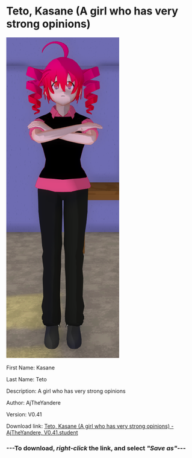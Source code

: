 # Teto, Kasane (A girl who has very strong opinions)

<img src = "https://raw.githubusercontent.com/Arbiter1223/Daigaku-Gurashi-Custom-Students/master/Students/Files/Teto%2C%20Kasane%20(A%20girl%20who%20has%20very%20strong%20opinions).png">

First Name: Kasane

Last Name: Teto

Description: A girl who has very strong opinions

Author: AjTheYandere

Version: V0.41

Download link: <a href="https://raw.githubusercontent.com/Arbiter1223/Daigaku-Gurashi-Custom-Students/master/Students/Files/Teto%2C%20Kasane%20(A%20girl%20who%20has%20very%20strong%20opinions)%20-%20AjTheYandere%2C%20V0.41.student">Teto, Kasane (A girl who has very strong opinions) - AjTheYandere, V0.41.student</a>

### ---**To download, _right-click_ the link, and select _"Save as"_**---
